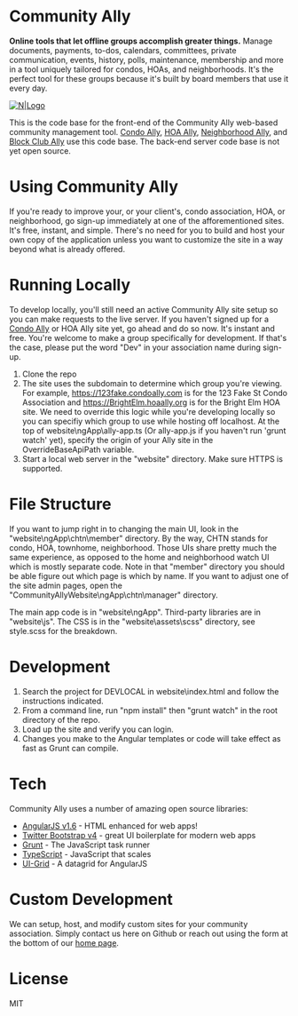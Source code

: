 # Community Ally

**Online tools that let offline groups accomplish greater things.** Manage documents, payments, to-dos, calendars, committees, private communication, events, history, polls, maintenance, membership and more in a tool uniquely tailored for condos, HOAs, and neighborhoods. It's the perfect tool for these groups because it's built by board members that use it every day.

[![N|Logo](https://communityally.org/images/community-ally-800.png)](https://communityally.org/)

This is the code base for the front-end of the Community Ally web-based community management tool. [Condo Ally](https://condoally.com/), [HOA Ally](https://hoaally.org/), [Neighborhood Ally](https://neighborhoodally.org/), and [Block Club Ally](https://chicagoblock.club/) use this code base. The back-end server code base is not yet open source.

# Using Community Ally

If you're ready to improve your, or your client's, condo association, HOA, or neighborhood, go sign-up immediately at one of the afforementioned sites. It's free, instant, and simple. There's no need for you to build and host your own copy of the application unless you want to customize the site in a way beyond what is already offered.

# Running Locally

To develop locally, you'll still need an active Community Ally site setup so you can make requests to the live server. If you haven't signed up for a [Condo Ally](https://login.condoally.com/#!/SignUp) or HOA Ally site yet, go ahead and do so now. It's instant and free. You're welcome to make a group specifically for development. If that's the case, please put the word "Dev" in your association name during sign-up.

1. Clone the repo
1. The site uses the subdomain to determine which group you're viewing. For example, https://123fake.condoally.com is for the 123 Fake St Condo Association and https://BrightElm.hoaally.org is for the Bright Elm HOA site. We need to override this logic while you're developing locally so you can specifiy which group to use while hosting off localhost. At the top of website\ngApp\ally-app.ts (Or ally-app.js if you haven't run 'grunt watch' yet), specify the origin of your Ally site in the OverrideBaseApiPath variable.
1. Start a local web server in the "website" directory. Make sure HTTPS is supported.

# File Structure

If you want to jump right in to changing the main UI, look in the "website\ngApp\chtn\member" directory. By the way, CHTN stands for condo, HOA, townhome, neighborhood. Those UIs share pretty much the same experience, as opposed to the home and neighborhood watch UI which is mostly separate code. Note in that "member" directory you should be able figure out which page is which by name. If you want to adjust one of the site admin pages, open the "CommunityAllyWebsite\ngApp\chtn\manager" directory.

The main app code is in "website\ngApp". Third-party libraries are in "website\js". The CSS is in the "website\assets\scss" directory, see style.scss for the breakdown.

# Development

1. Search the project for DEVLOCAL in website\index.html and follow the instructions indicated.
1. From a command line, run "npm install" then "grunt watch" in the root directory of the repo.
1. Load up the site and verify you can login.
1. Changes you make to the Angular templates or code will take effect as fast as Grunt can compile.

# Tech

Community Ally uses a number of amazing open source libraries:

* [AngularJS v1.6](https://angularjs.org/) - HTML enhanced for web apps!
* [Twitter Bootstrap v4](http://getbootstrap.com/) - great UI boilerplate for modern web apps
* [Grunt](https://gruntjs.com/) - The JavaScript task runner
* [TypeScript](https://www.typescriptlang.org/) - JavaScript that scales
* [UI-Grid](http://ui-grid.info/) - A datagrid for AngularJS

# Custom Development

We can setup, host, and modify custom sites for your community association. Simply contact us here on Github or reach out using the form at the bottom of our [home page](https://communityally.org/).

# License

MIT
